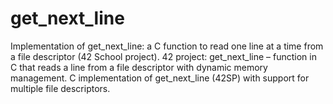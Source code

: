 # get_next_line
Implementation of get_next_line: a C function to read one line at a time from a file descriptor (42 School project).
42 project: get_next_line – function in C that reads a line from a file descriptor with dynamic memory management.
C implementation of get_next_line (42SP) with support for multiple file descriptors.
